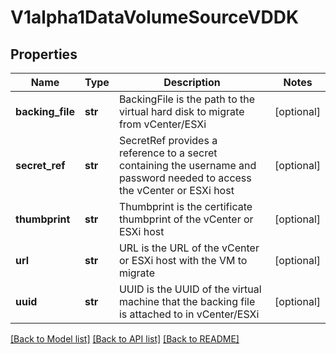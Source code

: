 # V1alpha1DataVolumeSourceVDDK

## Properties
Name | Type | Description | Notes
------------ | ------------- | ------------- | -------------
**backing_file** | **str** | BackingFile is the path to the virtual hard disk to migrate from vCenter/ESXi | [optional] 
**secret_ref** | **str** | SecretRef provides a reference to a secret containing the username and password needed to access the vCenter or ESXi host | [optional] 
**thumbprint** | **str** | Thumbprint is the certificate thumbprint of the vCenter or ESXi host | [optional] 
**url** | **str** | URL is the URL of the vCenter or ESXi host with the VM to migrate | [optional] 
**uuid** | **str** | UUID is the UUID of the virtual machine that the backing file is attached to in vCenter/ESXi | [optional] 

[[Back to Model list]](../README.md#documentation-for-models) [[Back to API list]](../README.md#documentation-for-api-endpoints) [[Back to README]](../README.md)


